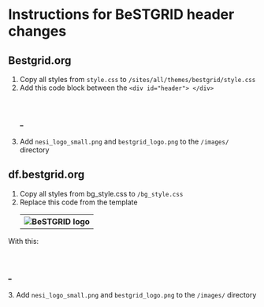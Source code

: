 # Instructions for BeSTGRID header changes

## Bestgrid.org

1. Copy all styles from `style.css` to `/sites/all/themes/bestgrid/style.css`
2. Add this code block between the `<div id="header"> </div>`
	<div id="logo-floater">
		<h1>
			<a href="./index.html" title="">
				<img src="./BeSTGRID DataFabric_files/nesi_logo_small.png" alt="" id="logo-nesi">
				<img src="./BeSTGRID DataFabric_files/bestgrid_logo.png" alt="" id="logo">
			</a>
		</h1>
	</div>
3. Add `nesi_logo_small.png` and `bestgrid_logo.png` to the `/images/` directory


## df.bestgrid.org

1. Copy all styles from bg_style.css to `/bg_style.css`
2. Replace this code from the template
	<table width="100%">
		<tbody><tr><th align="LEFT"><img id="logo" src="/images/lg_BeSTGRID-DataFabric.gif" alt="BeSTGRID logo"></th></tr></tbody>
	</table>
With this:
	<div id="header">
		<div id="logo-floater">
			<h1>
				<a href="./index.html" title="">
					<img src="./BeSTGRID DataFabric_files/nesi_logo_small.png" alt="" id="logo-nesi">
					<img src="./BeSTGRID DataFabric_files/bestgrid_logo.png" alt="" id="logo">
				</a>
			</h1>
		</div>
	</div>
3. Add `nesi_logo_small.png` and `bestgrid_logo.png` to the `/images/` directory

